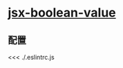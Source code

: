 # [jsx-boolean-value](https://github.com/jsx-eslint/eslint-plugin-react/blob/master/docs/rules/jsx-boolean-value.md)

## 配置

<<< ./.eslintrc.js
